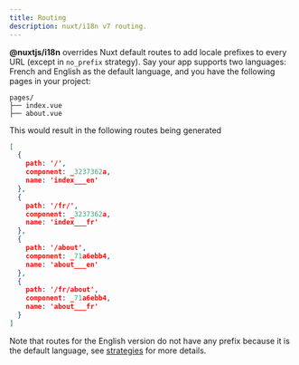 ```yaml
---
title: Routing
description: nuxt/i18n v7 routing.
---
```


**@nuxtjs/i18n** overrides Nuxt default routes to add locale prefixes to every URL (except in `no_prefix` strategy).
Say your app supports two languages: French and English as the default language, and you have the following pages in your project:

```asciidoc
pages/
├── index.vue
├── about.vue
```

This would result in the following routes being generated

```json
[
  {
    path: '/',
    component: _3237362a,
    name: 'index___en'
  },
  {
    path: '/fr/',
    component: _3237362a,
    name: 'index___fr'
  },
  {
    path: '/about',
    component: _71a6ebb4,
    name: 'about___en'
  },
  {
    path: '/fr/about',
    component: _71a6ebb4,
    name: 'about___fr'
  }
]
```

Note that routes for the English version do not have any prefix because it is the default language, see [strategies](./strategies) for more details.
